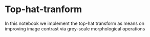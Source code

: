 # Top-hat-tranform
In this notebook we implement the top-hat transform as means on improving image contrast via grey-scale morphological operations 
